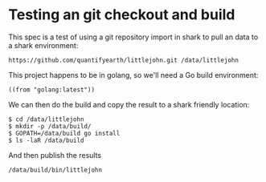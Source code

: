 # Testing an git checkout and build

This spec is a test of using a git repository import in shark to pull an data to a shark environment:

```shark-import
https://github.com/quantifyearth/littlejohn.git /data/littlejohn
```

This project happens to be in golang, so we'll need a Go build environment:

```shark-build:golang
((from "golang:latest"))
```

We can then do the build and copy the result to a shark friendly location:

```shark-run:golang
$ cd /data/littlejohn
$ mkdir -p /data/build/
$ GOPATH=/data/build go install
$ ls -laR /data/build
```

And then publish the results

```shark-publish
/data/build/bin/littlejohn
```
